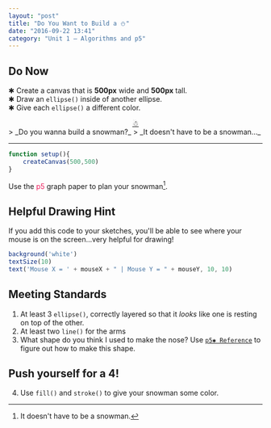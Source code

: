 ```yaml
---
layout: "post"
title: "Do You Want to Build a ⛄"
date: "2016-09-22 13:41"
category: "Unit 1 – Algorithms and p5"
---
```


## Do Now
✱ Create a canvas that is **500px** wide and **500px** tall.    
✱ Draw an `ellipse()` inside of another ellipse.    
✱ Give each `ellipse()` a different color.     

<div style="text-align: center"><a href="http://bsk.education/SE8_p5js/Code_Examples/Snowman/">☃</a></div>
> _Do you wanna build a snowman?_    
> _It doesn't have to be a snowman..._

---

```javascript
function setup(){
    createCanvas(500,500)
}
```

Use the <span style="color: #ED1F5E">p5</span> graph paper to plan your snowman[^1].

## <span class="mega-octicon octicon-light-bulb"></span> Helpful Drawing Hint
If you add this code to your sketches, you'll be able to see where your mouse is on the screen...very helpful for drawing!

```javascript
background('white')
textSize(10)
text('Mouse X = ' + mouseX + " | Mouse Y = " + mouseY, 10, 10)
```

## <span class="mega-octicon octicon-check"></span> Meeting Standards
1. At least 3 `ellipse()`, correctly layered so that it _looks_ like one is resting on top of the other.
2. At least two `line()` for the arms
3. What shape do you think I used to make the nose? Use [`p5✱ Reference`](https://p5js.org/reference/) to figure out how to make this shape.

## <span class="mega-octicon octicon-rocket"></span> Push yourself for a 4!
4. Use `fill()` and `stroke()` to give your snowman some color.

[^1]: It doesn't have to be a snowman.
